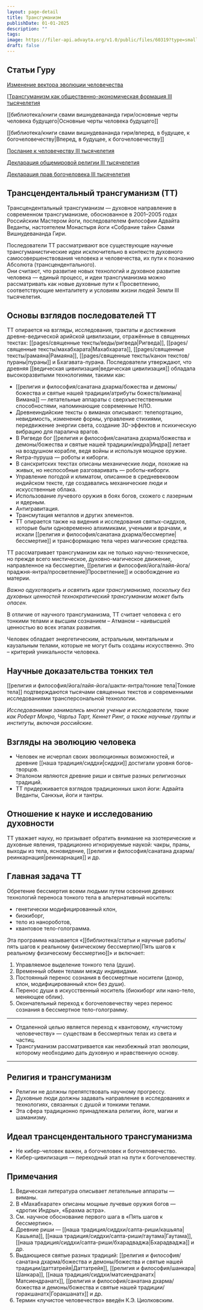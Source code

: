 ```yaml
---
layout: page-detail
title: Трансгуманизм
publishDate: 01-01-2025
description: ""
tags:
image: https://filer-api.advayta.org/v1.0/public/files/60319?type=small
draft: false
---
```


## Статьи Гуру
[Изменение вектора эволюции человечества](http://advayta.org/1677)

[[Трансгуманизм как общественно-экономическая формация III тысячелетия](http://advayta.org/1606)

[[библиотека/книги свами вишнудевананда гири/основные черты человека будущего|Основные черты человека будущего]]

[[библиотека/книги свами вишнудевананда гири/вперед, в будущее, к богочеловечеству|Вперед, в будущее, к богочеловечеству]]

[Послание к человечеству III тысячелетия](/1843)

[Декларация общемировой религии III тысячелетия](http://advayta.org/1681)

[Декларация прав богочеловека III тысячелетия](http://advayta.org/1682) 

## Трансцендентальный трансгуманизм (ТТ)

Трансцендентальный трансгуманизм — духовное направление в современном трансгуманизме, обоснованное в 2001–2005 годах Российским Мастером йоги, последователем философии Адвайта Веданты, настоятелем Монастыря йоги «Собрание тайн» Свами Вишнудевананда Гири.

Последователи ТТ рассматривают все существующие научные трансгуманистические идеи исключительно в контексте духовного самосовершенствования человека и человечества, их пути к познанию Абсолюта (трансцендентального).<br>
Они считают, что развитие новых технологий и духовное развитие человека — единый процесс, и идеи трансгуманизма можно рассматривать как новые духовные пути к Просветлению, соответствующие менталитету и условиям жизни людей Земли III тысячелетия.
## Основы взглядов последователей ТТ

ТТ опирается на взгляды, исследования, трактаты и достижения древне-ведической арийской цивилизации, отражённые в священных текстах: [[pages/священные тексты/веды/ригведа|Ригведа]], [[pages/священные тексты/махабхарата|Махабхарата]], [[pages/священные тексты/рамаяна|Рамаяна]], [[pages/священные тексты/канон текстов/пураны|пураны]] и Бхагавата-пурана.
Последователи утверждают, что древняя [[ведическая цивилизация|ведическая цивилизация]] обладала высокоразвитыми технологиями, такими как:

- [[религия и философия/санатана дхарма/божества и демоны/божества и святые нашей традиции/атрибуты божеств/вимана|Вимана]] — летательные аппараты с сверхъестественными способностями, напоминающие современные НЛО.
- Древнеиндийские тексты о виманах описывают: телепортацию, невидимость, изменение формы, управление стихиями, передвижение энергии света, создание 3D-эффектов и психическую вибрацию для паралича врагов.
- В Ригведе бог [[религия и философия/санатана дхарма/божества и демоны/божества и святые нашей традиции/индра|Индра]] летает на воздушном корабле, ведя войны и используя мощное оружие.
- Янтра-пуруша — роботы и киборги.
- В санскритских текстах описаны механические люди, похожие на живых, но неспособные разговаривать — роботы-киборги.
- Управление погодой и климатом, описанное в средневековом индийском тексте, где создавались механические люди и искусственные облака.
- Использование лучевого оружия в боях богов, схожего с лазерным и ядерным.
- Антигравитация.
- Трансмутация металлов и других элементов.
- ТТ опирается также на видения и исследования святых-сиддхов, которые были одновременно алхимиками, учеными и врачами, и искали [[религия и философия/санатана дхарма/бессмертие|бессмертие]] и трансформацию тела через магические средства.

ТТ рассматривает трансгуманизм как не только научно-техническое, но прежде всего мистическое, духовно-магическое движение, направленное на бессмертие, [[религия и философия/йога/лайя-йога/праджня-янтра/просветление|Просветление]] и освобождение из материи.

*Важно одухотворить и освятить идеи трансгуманизма, поскольку без духовных ценностей технократический трансгуманизм может быть опасен.*

В отличие от научного трансгуманизма, ТТ считает человека с его тонкими телами и высшим сознанием – Атманом – наивысшей ценностью во всех этапах развития.

Человек обладает энергетическим, астральным, ментальным и каузальным телами, которые не могут быть созданы искусственно. Это – критерий уникальности человека.
## Научные доказательства тонких тел

[[религия и философия/йога/лайя-йога/шакти-янтра/тонкие тела|Тонкие тела]] подтверждаются тысячами священных текстов и современными исследованиями трансперсональной технологии.

*Исследованиями занимались многие ученые и исследователи, такие как Роберт Монро, Чарльз Тарт, Кеннет Ринг, а также научные группы и институты, включая российские.*

## Взгляды на эволюцию человека

- Человек не исчерпал своих эволюционных возможностей, и древние [[наша традиция/сиддхи|сиддхи]] достигали уровня богов-творцов.
- Эталоном являются древние риши и святые разных религиозных традиций.
- ТТ придерживается взглядов традиционных школ йоги: Адвайта Веданты, Санкхьи, йоги и тантры.

## Отношение к науке и исследованию духовности

ТТ уважает науку, но призывает обратить внимание на эзотерические и духовные явления, традиционно игнорируемые наукой: чакры, праны, выходы из тела, ясновидение, [[религия и философия/санатана дхарма/реинкарнация|реинкарнация]] и др.
## Главная задача ТТ

Обретение бессмертия всеми людьми путем освоения древних технологий переноса тонкого тела в альтернативный носитель:
- генетически модифицированный клон,
- биокиборг,
- тело из нанороботов,
- квантовое тело-голограмма.

Эта программа называется «[[библиотека/статьи и научные работы/пять шагов к реальному физическому бессмертию|Пять шагов к реальному физическому бессмертию]]» и включает:

1. Управляемое выделение тонкого тела (души).
2. Временный обмен телами между индивидами.
3. Постоянный перенос сознания в бессмертные носители (донор, клон, модифицированный клон без души).
4. Перенос души в искусственный носитель (биокиборг или нано-тело, меняющее облик).
5. Окончательный переход к богочеловечеству через перенос сознания в бессмертное тело-голограмму.

---

- Отдаленной целью является переход к квантовому, «лучистому человечеству» — существам в бессмертных телах из света и частиц.
- Трансгуманизм рассматривается как неизбежный этап эволюции, которому необходимо дать духовную и нравственную основу.

---
## Религия и трансгуманизм

- Религии не должны препятствовать научному прогрессу.
- Духовные люди должны задавать направление в исследованиях и технологиях, связанных с душой и тонкими телами.
- Эта сфера традиционно принадлежала религии, йоге, магии и шаманизму.

## Идеал трансцендентального трансгуманизма

- Не кибер-человек важен, а богочеловек и богочеловечество.
- Кибер-цивилизация — переходный этап на пути к богочеловечеству.

## Примечания

1. Ведическая литература описывает летательные аппараты — виманы.
2. В «Махабхарате» описаны мощные лучевые оружия богов — «дротик Индры», «Брахма астра».
3. См. научное обоснование первого шага в «Пять шагов к бессмертию».
4. Древние риши — [[наша традиция/сиддхи/сапта-риши/кашьяпа|Кашьяпа]], [[наша традиция/сиддхи/сапта-риши/гаутама|Гаутама]], [[наша традиция/сиддхи/сапта-риши/бхарадваджа|Бхарадваджа]] и др.
5. Выдающиеся святые разных традиций: [[религия и философия/санатана дхарма/божества и демоны/божества и святые нашей традиции/даттатрейя|Даттатрейя]], [[религия и философия/шанкара|Шанкара]], [[наша традиция/сиддхи/матсиендранатх|Матсиендранатх]], [[религия и философия/санатана дхарма/божества и демоны/божества и святые нашей традиции/горакшанатх|Горакшанатх]] и др.
6. Термин «лучистое человечество» введён К.Э. Циолковским.